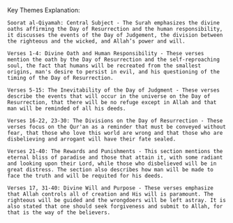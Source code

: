 Key Themes Explanation:

    Soorat al-Qiyamah: Central Subject - The Surah emphasizes the divine oaths affirming the Day of Resurrection and the human responsibility, it discusses the events of the Day of Judgement, the division between the righteous and the wicked, and Allah’s power and will.

    Verses 1-4: Divine Oath and Human Responsibility - These verses mention the oath by the Day of Resurrection and the self-reproaching soul, the fact that humans will be recreated from the smallest origins, man's desire to persist in evil, and his questioning of the timing of the Day of Resurrection.

    Verses 5-15: The Inevitability of the Day of Judgment - These verses describe the events that will occur in the universe on the Day of Resurrection, that there will be no refuge except in Allah and that man will be reminded of all his deeds.

    Verses 16-22, 23-30: The Divisions on the Day of Resurrection - These verses focus on the Qur'an as a reminder that must be conveyed without fear, that those who love this world are wrong and that those who are disbelieving and arrogant will have their fate sealed.

    Verses 21-40: The Rewards and Punishments - This section mentions the eternal bliss of paradise and those that attain it, with some radiant and looking upon their Lord, while those who disbelieved will be in great distress. The section also describes how man will be made to face the truth and will be requited for his deeds.

    Verses 17, 31-40: Divine Will and Purpose - These verses emphasize that Allah controls all of creation and His will is paramount. The righteous will be guided and the wrongdoers will be left astray. It is also stated that one should seek forgiveness and submit to Allah, for that is the way of the believers.